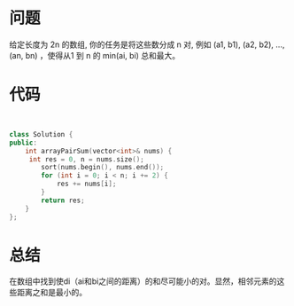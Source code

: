 # 问题 #
给定长度为 2n 的数组, 你的任务是将这些数分成 n 对, 例如 (a1, b1), (a2, b2), ..., (an, bn) ，使得从1 到 n 的 min(ai, bi) 总和最大。
# 代码 #
```C++


class Solution {
public:
    int arrayPairSum(vector<int>& nums) {
     int res = 0, n = nums.size();
        sort(nums.begin(), nums.end());
        for (int i = 0; i < n; i += 2) {
            res += nums[i];
        }
        return res;
    }
};
```

# 总结 #
在数组中找到使di（ai和bi之间的距离）的和尽可能小的对。显然，相邻元素的这些距离之和是最小的。
